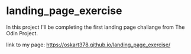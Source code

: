 # landing_page_exercise

In this project I'll be completing the first landing page 
challange from The Odin Project.

link to my page: https://oskart378.github.io/landing_page_exercise/
